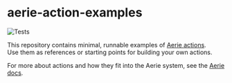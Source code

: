 # aerie-action-examples

![Tests](https://github.com/NASA-AMMOS/aerie-action-examples/actions/workflows/test.yml/badge.svg)

This repository contains minimal, runnable examples of [Aerie actions](https://nasa-ammos.github.io/aerie-docs/sequencing/actions/).  
Use them as references or starting points for building your own actions.

For more about actions and how they fit into the Aerie system, see the [Aerie docs](https://nasa-ammos.github.io/aerie-docs/sequencing/actions/).

